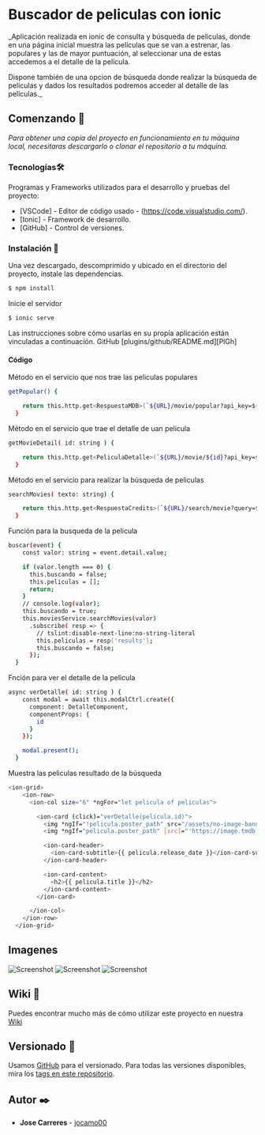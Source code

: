 # Buscador de peliculas con ionic

_Aplicación realizada en ionic de consulta y búsqueda de películas, donde en una página inicial muestra las películas que se van a estrenar, las populares y las de mayor puntuación, al seleccionar una de estas accedemos a el detalle de la película.

Dispone también de una opcion de búsqueda donde realizar la búsqueda de películas y dados los resultados podremos acceder al detalle de las películas._


## Comenzando 🚀

_Para obtener una copia del proyecto en funcionamiento en tu máquina local, necesitaras descargarlo o clonar el repositorio a tu máquina._


### Tecnologías🛠️

Programas y Frameworks utilizados para el desarrollo y pruebas del proyecto:

* [VSCode] - Editor de código usado - (https://code.visualstudio.com/).
* [Ionic] - Framework de desarrollo.
* [GitHub] - Control de versiones.


### Instalación 🔧

Una vez descargado, descomprimido y ubicado en el directorio del proyecto, instale las dependencias.

```sh
$ npm install
```

Inicie el servidor

```sh
$ ionic serve
```

Las instrucciones sobre cómo usarlas en su propia aplicación están vinculadas a continuación.
GitHub  [plugins/github/README.md][PlGh] 


#### Código

Método en el servicio que nos trae las peliculas populares
```sh
getPopular() {

    return this.http.get<RespuestaMDB>(`${URL}/movie/popular?api_key=${apiKey}&language=es&page=1`);
  }
```


Método en el servicio que trae el detalle de uan pelicula
```sh
getMovieDetail( id: string ) {

    return this.http.get<PeliculaDetalle>(`${URL}/movie/${id}?api_key=${apiKey}&language=es`);
  }
```



Método en el servicio para realizar la búsqueda de peliculas
```sh
searchMovies( texto: string) {

    return this.http.get<RespuestaCredits>(`${URL}/search/movie?query=${texto}&api_key=${apiKey}&language=es&include_image_language=es`);
  }
```


Función para la busqueda de la pelicula 
```sh
buscar(event) {
    const valor: string = event.detail.value;

    if (valor.length === 0) {
      this.buscando = false;
      this.peliculas = [];
      return;
    }
    // console.log(valor);
    this.buscando = true;
    this.moviesService.searchMovies(valor)
      .subscribe( resp => {
        // tslint:disable-next-line:no-string-literal
        this.peliculas = resp['results'];
        this.buscando = false;
      });
  }
```


Fnción para ver el detalle de la pelicula
```sh
async verDetalle( id: string ) {
    const modal = await this.modalCtrl.create({
      component: DetalleComponent,
      componentProps: {
        id
      }
    });

    modal.present();
  }
```


Muestra las peliculas resultado de la búsqueda
```sh
<ion-grid>
    <ion-row> 
      <ion-col size="6" *ngFor="let pelicula of peliculas">

        <ion-card (click)="verDetalle(pelicula.id)">
          <img *ngIf="!pelicula.poster_path" src="/assets/no-image-banner.jpg">
          <img *ngIf="pelicula.poster_path" [src]="'https://image.tmdb.org/t/p/w500/' + pelicula.poster_path">

          <ion-card-header>
            <ion-card-subtitle>{{ pelicula.release_date }}</ion-card-subtitle>
          </ion-card-header>

          <ion-card-content>
            <h2>{{ pelicula.title }}</h2>
          </ion-card-content>
        </ion-card>

      </ion-col>
    </ion-row>
  </ion-grid>
```

## Imagenes

![Screenshot](captura01.png)
![Screenshot](captura02.png)
![Screenshot](captura03.png)


## Wiki 📖

Puedes encontrar mucho más de cómo utilizar este proyecto en nuestra [Wiki](https://github.com/jocamo00/ionic_Buscador_de_Peliculas)

## Versionado 📌

Usamos [GitHub](https://github.com/) para el versionado. Para todas las versiones disponibles, mira los [tags en este repositorio](https://github.com/jocamo00/ionic_Buscador_de_Peliculas).

## Autor ✒️

* **Jose Carreres** - [jocamo00](https://github.com/jocamo00)










